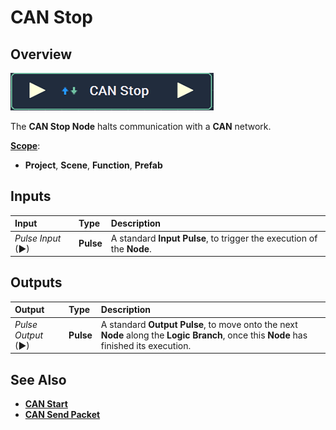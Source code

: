 # CAN Stop

## Overview

![The CAN Stop Node.](../../../.gitbook/assets/canstopnode.png)

The **CAN Stop Node** halts communication with a **CAN** network.

[**Scope**](../overview.md#scopes):
*  **Project**, **Scene**, **Function**, **Prefab**

## Inputs

| Input | Type | Description |
| :--- | :--- | :--- |
| _Pulse Input_ \(►\) | **Pulse** | A standard **Input Pulse**, to trigger the execution of the **Node**. |

## Outputs

| Output | Type | Description |
| :--- | :--- | :--- |
| _Pulse Output_ \(►\) | **Pulse** | A standard **Output Pulse**, to move onto the next **Node** along the **Logic Branch**, once this **Node** has finished its execution. |

## See Also

* [**CAN Start**](canstart.md)
* [**CAN Send Packet**](cansendpacket.md)

